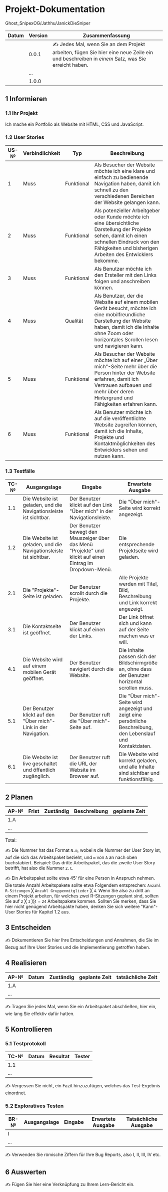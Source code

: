 # Projekt-Dokumentation

Ghost_SnipexOG/Jathhu/JanickDieSniper

| Datum | Version | Zusammenfassung                                              |
| ----- | ------- | ------------------------------------------------------------ |
|       | 0.0.1   | ✍️ Jedes Mal, wenn Sie an dem Projekt arbeiten, fügen Sie hier eine neue Zeile ein und beschreiben in *einem* Satz, was Sie erreicht haben. |
|       | ...     |                                                              |
|       | 1.0.0   |                                                              |

## 1 Informieren

### 1.1 Ihr Projekt

Ich mache ein Portfolio als Website mit HTML, CSS und JavaScript.

### 1.2 User Stories

| US-№ | Verbindlichkeit | Typ  | Beschreibung                       |
| ---- | --------------- | ---- | ---------------------------------- |
| 1    |     Muss            |  Funktional    | Als Besucher der Website möchte ich eine klare und einfach zu bedienende Navigation haben, damit ich schnell zu den verschiedenen Bereichen der Website gelangen kann. |
| 2  |       Muss          |   Funktional   |      Als potenzieller Arbeitgeber oder Kunde möchte ich eine übersichtliche Darstellung der Projekte sehen, damit ich einen schnellen Eindruck von den Fähigkeiten und bisherigen Arbeiten des Entwicklers bekomme.                              |
| 3  |      Muss           |   Funktional   |       Als Benutzer möchte ich den Ersteller mit den Links folgen und anschreiben können.                             |
| 4  |     Muss            |  Qualität    |Als Benutzer, der die Website auf einem mobilen Gerät besucht, möchte ich eine mobilfreundliche Darstellung der Website haben, damit ich die Inhalte ohne Zoom oder horizontales Scrollen lesen und navigieren kann.|
| 5  |        Muss         |   Funktional   |             Als Besucher der Website möchte ich auf einer „Über mich“-Seite mehr über die Person hinter der Website erfahren, damit ich Vertrauen aufbauen und mehr über deren Hintergrund und Fähigkeiten erfahren kann.                       |
|  6 |       Muss          | Funktional     |     Als Benutzer möchte ich auf die veröffentlichte Website zugreifen können, damit ich die Inhalte, Projekte und Kontaktmöglichkeiten des Entwicklers sehen und nutzen kann.                               |


### 1.3 Testfälle

| TC-№ | Ausgangslage | Eingabe | Erwartete Ausgabe |
| ---- | ------------ | ------- | ----------------- |
| 1.1  | Die Website ist geladen, und die Navigationsleiste ist sichtbar. | Der Benutzer klickt auf den Link "Über mich" in der Navigationsleiste. | Die "Über mich"-Seite wird korrekt angezeigt. |
| 1.2  | Die Website ist geladen, und die Navigationsleiste ist sichtbar. | Der Benutzer bewegt den Mauszeiger über das Menü "Projekte" und klickt auf einen Eintrag im Dropdown-Menü. | Die entsprechende Projektseite wird geladen. |
| 2.1  | Die "Projekte"-Seite ist geladen. | Der Benutzer scrollt durch die Projekte. | Alle Projekte werden mit Titel, Bild, Beschreibung und Link korrekt angezeigt. |
| 3.1  | Die Kontaktseite ist geöffnet. | Der Benutzer klickt auf einen der Links. | Der Link öffnet sich und kann auf der Seite machen was er will. |
| 4.1  | Die Website wird auf einem mobilen Gerät geöffnet. | Der Benutzer navigiert durch die Website. | Die Inhalte passen sich der Bildschirmgröße an, ohne dass der Benutzer horizontal scrollen muss. |
| 5.1  | Der Benutzer klickt auf den "Über mich"-Link in der Navigation. | Der Benutzer ruft die "Über mich"-Seite auf. | Die "Über mich"-Seite wird angezeigt und zeigt eine persönliche Beschreibung, den Lebenslauf und Kontaktdaten. |
| 6.1  | Die Website ist live geschaltet und öffentlich zugänglich. | Der Benutzer ruft die URL der Website im Browser auf. | Die Website wird korrekt geladen, und alle Inhalte sind sichtbar und funktionsfähig. |


## 2 Planen

| AP-№ | Frist | Zuständig | Beschreibung | geplante Zeit |
| ---- | ----- | --------- | ------------ | ------------- |
| 1.A  |       |           |              |               |
| ...  |       |           |              |               |

Total: 

✍️ Die Nummer hat das Format `N.m`, wobei `N` die Nummer der User Story ist, auf die sich das Arbeitspaket bezieht, und `m` von `A` an nach oben buchstabiert. Beispiel: Das dritte Arbeitspaket, das die zweite User Story betrifft, hat also die Nummer `2.C`.

✍️ Ein Arbeitspaket sollte etwa 45' für eine Person in Anspruch nehmen. Die totale Anzahl Arbeitspakete sollte etwa Folgendem entsprechen: `Anzahl R-Sitzungen` ╳ `Anzahl Gruppenmitglieder` ╳ `4`. Wenn Sie also zu dritt an einem Projekt arbeiten, für welches zwei R-Sitzungen geplant sind, sollten Sie auf `2` ╳ `3` ╳`4` = `24` Arbeitspakete kommen. Sollten Sie merken, dass Sie hier nicht genügend Arbeitspakte haben, denken Sie sich weitere "Kann"-User Stories für Kapitel 1.2 aus.

## 3 Entscheiden

✍️ Dokumentieren Sie hier Ihre Entscheidungen und Annahmen, die Sie im Bezug auf Ihre User Stories und die Implementierung getroffen haben.

## 4 Realisieren

| AP-№ | Datum | Zuständig | geplante Zeit | tatsächliche Zeit |
| ---- | ----- | --------- | ------------- | ----------------- |
| 1.A  |       |           |               |                   |
| ...  |       |           |               |                   |

✍️ Tragen Sie jedes Mal, wenn Sie ein Arbeitspaket abschließen, hier ein, wie lang Sie effektiv dafür hatten.

## 5 Kontrollieren

### 5.1 Testprotokoll

| TC-№ | Datum | Resultat | Tester |
| ---- | ----- | -------- | ------ |
| 1.1  |       |          |        |
| ...  |       |          |        |

✍️ Vergessen Sie nicht, ein Fazit hinzuzufügen, welches das Test-Ergebnis einordnet.

### 5.2 Exploratives Testen

| BR-№ | Ausgangslage | Eingabe | Erwartete Ausgabe | Tatsächliche Ausgabe |
| ---- | ------------ | ------- | ----------------- | -------------------- |
| I    |              |         |                   |                      |
| ...  |              |         |                   |                      |

✍️ Verwenden Sie römische Ziffern für Ihre Bug Reports, also I, II, III, IV etc.

## 6 Auswerten

✍️ Fügen Sie hier eine Verknüpfung zu Ihrem Lern-Bericht ein.
